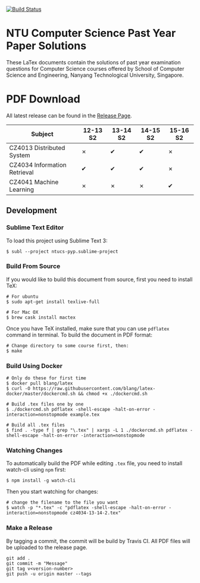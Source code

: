 [![Build Status](https://travis-ci.org/Andyccs/ntucs-pyp.svg?branch=master)](https://travis-ci.org/Andyccs/ntucs-pyp)

# NTU Computer Science Past Year Paper Solutions

These LaTex documents contain the solutions of past year examination questions for Computer Science courses offered by School of Computer Science and Engineering, Nanyang Technological University, Singapore. 

# PDF Download

All latest release can be found in the [Release Page](https://github.com/Andyccs/ntucs-pyp/releases/). 

| Subject                     | 12-13 S2 | 13-14 S2 | 14-15 S2 | 15-16 S2 |
|-----------------------------|----------|----------|----------|----------|
|CZ4013 Distributed System    |✗         |✔         |✔         |✗         |
|CZ4034 Information Retrieval |✔         |✔         |✔         |✗         |
|CZ4041 Machine Learning      |✗         |✗         |✗         |✔         |

## Development


### Sublime Text Editor

To load this project using Sublime Text 3:

```Shell
$ subl --project ntucs-pyp.sublime-project
```

### Build From Source

If you would like to build this document from source, first you need to install TeX:

```Shell
# For ubuntu
$ sudo apt-get install texlive-full

# For Mac OX
$ brew cask install mactex
```

Once you have TeX installed, make sure that you can use `pdflatex` command in terminal. To build the document in PDF format:

```Shell
# Change directory to some course first, then:
$ make
```

### Build Using Docker

```Shell
# Only do these for first time
$ docker pull blang/latex
$ curl -O https://raw.githubusercontent.com/blang/latex-docker/master/dockercmd.sh && chmod +x ./dockercmd.sh

# Build .tex files one by one
$ ./dockercmd.sh pdflatex -shell-escape -halt-on-error -interaction=nonstopmode example.tex

# Build all .tex files
$ find . -type f | grep "\.tex" | xargs -L 1 ./dockercmd.sh pdflatex -shell-escape -halt-on-error -interaction=nonstopmode 
```

### Watching Changes

To automatically build the PDF while editing `.tex` file, you need to install watch-cli using `npm` first:

```Shell
$ npm install -g watch-cli
```

Then you start watching for changes:

```Shell
# change the filename to the file you want
$ watch -p "*.tex" -c "pdflatex -shell-escape -halt-on-error -interaction=nonstopmode cz4034-13-14-2.tex"
```

### Make a Release

By tagging a commit, the commit will be build by Travis CI. All PDF files will be uploaded to the release page.

```
git add .
git commit -m "Message"
git tag v<version-number>
git push -u origin master --tags
```
